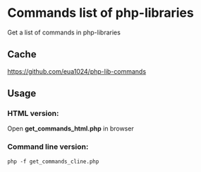 # Commands list of php-libraries
Get a list of commands in php-libraries

## Cache
https://github.com/eua1024/php-lib-commands

## Usage
### HTML version:
Open **get_commands_html.php** in browser

### Command line version:
```php -f get_commands_cline.php```